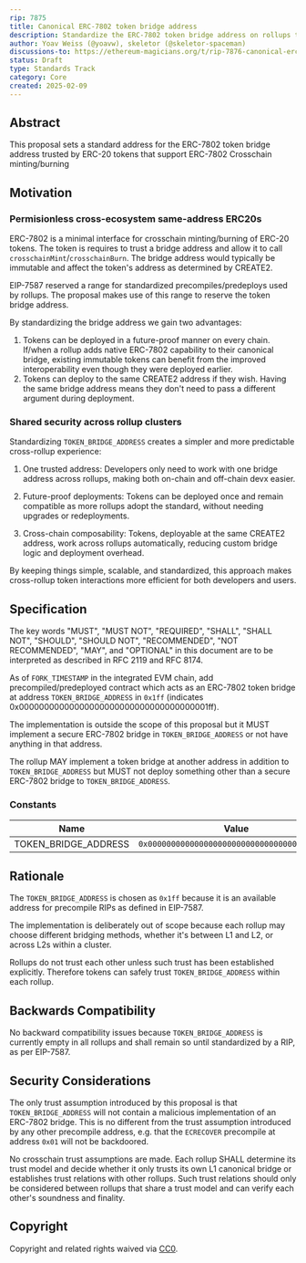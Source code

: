 ```yaml
---
rip: 7875
title: Canonical ERC-7802 token bridge address
description: Standardize the ERC-7802 token bridge address on rollups that support it natively
author: Yoav Weiss (@yoavw), skeletor (@skeletor-spaceman)
discussions-to: https://ethereum-magicians.org/t/rip-7876-canonical-erc-7802-token-bridge-address/22826
status: Draft
type: Standards Track
category: Core
created: 2025-02-09
---
```


## Abstract

This proposal sets a standard address for the ERC-7802 token bridge address trusted by ERC-20 tokens that support ERC-7802 Crosschain minting/burning

## Motivation

### Permisionless cross-ecosystem same-address ERC20s

ERC-7802 is a minimal interface for crosschain minting/burning of ERC-20 tokens. The token is requires to trust a bridge address and allow it to call `crosschainMint`/`crosschainBurn`. The bridge address would typically be immutable and affect the token's address as determined by CREATE2.

EIP-7587 reserved a range for standardized precompiles/predeploys used by rollups. The proposal makes use of this range to reserve the token bridge address.

By standardizing the bridge address we gain two advantages:
1. Tokens can be deployed in a future-proof manner on every chain. If/when a rollup adds native ERC-7802 capability to their canonical bridge, existing immutable tokens can benefit from the improved interoperability even though they were deployed earlier.
1. Tokens can deploy to the same CREATE2 address if they wish. Having the same bridge address means they don't need to pass a different argument during deployment.


### Shared security across rollup clusters  

Standardizing `TOKEN_BRIDGE_ADDRESS` creates a simpler and more predictable cross-rollup experience:  

1. One trusted address: Developers only need to work with one bridge address across rollups, making both on-chain and off-chain devx easier.

1. Future-proof deployments: Tokens can be deployed once and remain compatible as more rollups adopt the standard, without needing upgrades or redeployments.

1. Cross-chain composability: Tokens, deployable at the same CREATE2 address, work across rollups automatically, reducing custom bridge logic and deployment overhead.


By keeping things simple, scalable, and standardized, this approach makes cross-rollup token interactions more efficient for both developers and users.

## Specification

The key words "MUST", "MUST NOT", "REQUIRED", "SHALL", "SHALL NOT", "SHOULD", "SHOULD NOT", "RECOMMENDED", "NOT RECOMMENDED", "MAY", and "OPTIONAL" in this document are to be interpreted as described in RFC 2119 and RFC 8174.

As of `FORK_TIMESTAMP` in the integrated EVM chain, add precompiled/predeployed contract which acts as an ERC-7802 token bridge at address `TOKEN_BRIDGE_ADDRESS` in `0x1ff` (indicates 0x00000000000000000000000000000000000001ff).

The implementation is outside the scope of this proposal but it MUST implement a secure ERC-7802 bridge in `TOKEN_BRIDGE_ADDRESS` or not have anything in that address.

The rollup MAY implement a token bridge at another address in addition to `TOKEN_BRIDGE_ADDRESS` but MUST not deploy something other than a secure ERC-7802 bridge to `TOKEN_BRIDGE_ADDRESS`.

### Constants

| Name                   | Value                                        |
|------------------------|----------------------------------------------|
| TOKEN_BRIDGE_ADDRESS   | `0x00000000000000000000000000000000000001ff` |

## Rationale

The `TOKEN_BRIDGE_ADDRESS` is chosen as `0x1ff` because it is an available address for precompile RIPs as defined in EIP-7587.

The implementation is deliberately out of scope because each rollup may choose different bridging methods, whether it's between L1 and L2, or across L2s within a cluster.

Rollups do not trust each other unless such trust has been established explicitly. Therefore tokens can safely trust `TOKEN_BRIDGE_ADDRESS` within each rollup.

## Backwards Compatibility

No backward compatibility issues because `TOKEN_BRIDGE_ADDRESS` is currently empty in all rollups and shall remain so until standardized by a RIP, as per EIP-7587.

## Security Considerations

The only trust assumption introduced by this proposal is that `TOKEN_BRIDGE_ADDRESS` will not contain a malicious implementation of an ERC-7802 bridge. This is no different from the trust assumption introduced by any other precompile address, e.g. that the `ECRECOVER` precompile at address `0x01` will not be backdoored.

No crosschain trust assumptions are made. Each rollup SHALL determine its trust model and decide whether it only trusts its own L1 canonical bridge or establishes trust relations with other rollups. Such trust relations should only be considered between rollups that share a trust model and can verify each other's soundness and finality.

## Copyright

Copyright and related rights waived via [CC0](../LICENSE.md).
